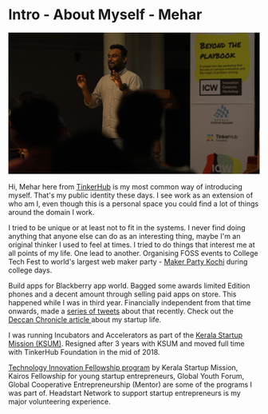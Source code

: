 # Intro - About Myself - Mehar

![](.gitbook/assets/081a9535.jpg)

Hi, Mehar here from [TinkerHub](http://tinkerhub.org) is my most common way of introducing myself. That's my public identity these days. I see work as an extension of who am I, even though this is a personal space you could find a lot of things around the domain I work.

I tried to be unique or at least not to fit in the systems. I never find doing anything that anyone else can do as an interesting thing, maybe I'm an original thinker I used to feel at times. I tried to do things that interest me at all points of my life. One lead to another. Organising FOSS events to College Tech Fest to world's largest web maker party - [Maker Party Kochi](https://medium.com/@meharmp/how-i-co-hosted-the-worlds-largest-web-maker-party-started-a-learning-culture-maker-party-9d12719c33be) during college days.

Build apps for Blackberry app world. Bagged some awards limited Edition phones and a decent amount through selling paid apps on store. This happened while I was in third year. Financially independent from that time onwards, made a [series of tweets](https://twitter.com/meharmp/status/1364046436346695680) about that recently. Check out the [Deccan Chronicle article ](https://www.deccanchronicle.com/141216/nation-current-affairs/article/kozhikode-youth-develops-secure-browser-app-blackberry)about my startup life. 

I was running Incubators and Accelerators as part of the [Kerala Startup Mission \(KSUM\)](https://startupmission.kerala.gov.in/). Resigned after 3 years with KSUM and moved full time with TinkerHub Foundation in the mid of 2018.

[Technology Innovation Fellowship program](https://meharmp.medium.com/paid-to-dream-my-journey-as-a-fellow-of-kerala-startup-mission-152f60edfcd6) by Kerala Startup Mission, Kairos Fellowship for young startup entrepreneurs, Global Youth Forum, Global Cooperative Entrepreneurship \(Mentor\) are some of the programs I was part of. Headstart Network to support startup entrepreneurs is my major volunteering experience.

